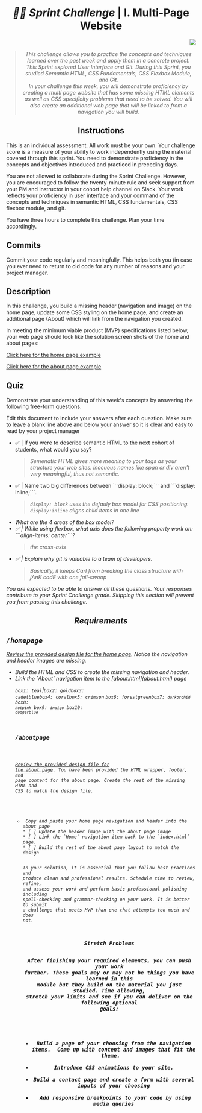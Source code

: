 <h1 align="center"><i> 🏃🏿‍ Sprint Challenge</i> | I. Multi-Page Website</i></h1>
<img align="right" src="https://img.shields.io/badge/Lambda School Challenge-MultiPage Website-RED?style=flat&logo=appveyor"/><br>
<blockquote align="center"><i>
    This challenge allows you to practice the concepts and techniques learned over the past week and apply them in a concrete project.<br> This Sprint explored User Interface and Git. During this Sprint, you studied Semantic HTML, CSS Fundamentals, CSS Flexbox Module, and Git. <br>In your challenge this week, you will demonstrate proficiency by creating a multi page website that has some missing HTML elements as well as CSS specificity problems that need to be solved.  You will also create an additional web page that will be linked to from a navigation you will build.</i>
</blockquote>


<h2 align="center">Instructions</h2>

This is an individual assessment. All work must be your own. Your challenge score is a measure of your ability to work independently using the material covered through this sprint. You need to demonstrate proficiency in the concepts and objectives introduced and practiced in preceding days.

You are not allowed to collaborate during the Sprint Challenge. However, you are encouraged to follow the twenty-minute rule and seek support from your PM and Instructor in your cohort help channel on Slack. Your work reflects your proficiency in user interface and your command of the concepts and techniques in semantic HTML, CSS fundamentals, CSS flexbox module, and git.

You have three hours to complete this challenge. Plan your time accordingly.

## Commits

Commit your code regularly and meaningfully. This helps both you (in case you ever need to return to old code for any number of reasons and your project manager.

## Description

In this challenge, you build a missing header (navigation and image) on the home page, update some CSS styling on the home page, and create an additional page (About) which will link from the navigation you created.

In meeting the minimum viable product (MVP) specifications listed below, your web page should look like the solution screen shots of the home and about pages:

[Click here for the home page example](https://tk-assets.lambdaschool.com/39a49225-8ac9-43da-aa90-514fd60ae99a_sprint-challenge-ui-home-example.png)

[Click here for the about page example](https://tk-assets.lambdaschool.com/ede1bb1a-63ff-4801-8c02-3efa2f603190_sprint-challenge-ui-about-example.png)

<h2>Quiz</h2>

Demonstrate your understanding of this week's concepts by answering the following free-form questions.

Edit this document to include your answers after each question. Make sure to leave a blank line above and below your answer so it is clear and easy to read by your project manager


<ul>
<li>✅ | If you were to describe semantic HTML to the next cohort of students, what would you say?
 <blockquote><i>Semenatic HTML gives more meaning to your tags as your structure your web sites. Inocuous names like span or div aren't very meaningful, thus not semantic.</i></blockquote></li> 

<li>✅ | Name two big differences between ```display: block;``` and ```display: inline;```.
<blockquote><i><code>display: block</code> uses the defauly box model for CSS positioning.<br><code>display:inline</code> aligns child items in one line<blockquote></li>

<li>What are the 4 areas of the box model?</li>

<li>✅ | While using flexbox, what axis does the following property work on: ```align-items: center```?
<blockquote><i>the cross-axis</i></blockquote></li>

<li>✅ | Explain why git is valuable to a team of developers.
<blockquote><i>Basically, it keeps Carl from breaking the class structure with jAnK codE with one fail-swoop<i></blockquote></li></ul>

You are expected to be able to answer all these questions. Your responses contribute to your Sprint Challenge grade. Skipping this section *will* prevent you from passing this challenge.




<h2 align="center">Requirements</h2>
<h2><b><code>/homepage</b></code></h2>

[Review the provided design file for the home page](design-files/home.png).  Notice the navigation and header images are missing.
<ul>
 <li>Build the HTML and CSS to create the missing navigation and header.
 <li>Link the `About` navigation item to the [about.html](about.html) page

 <code>box1: teal</code>|<code>box2: gold</code><code>box3: cadetblue</code><code>box4: coral</code><code>box5: crimson</code><r>
 <code>box6: forestgreen</code><code>box7: `darkorchid` box8: `hotpink` box9: `indigo` box10: `dodgerblue`

<h2><b><code>/aboutpage</b></code></h2>

[Review the provided design file for the about page](design-files/about.png). You have been provided the HTML wrapper, footer, and page content for the about page. Create the rest of the missing HTML and CSS to match the design file.

<ul>
 <li> Copy and paste your home page navigation and header into the about page
* [ ] Update the header image with the about page image
* [ ] Link the `Home` navigation item back to the `index.html` page.
* [ ] Build the rest of the about page layout to match the design

In your solution, it is essential that you follow best practices and produce clean and professional results. Schedule time to review, refine, and assess your work and perform basic professional polishing including spell-checking and grammar-checking on your work. It is better to submit a challenge that meets MVP than one that attempts too much and does not.

<h3 align="center">Stretch Problems

After finishing your required elements, you can push your work further. These goals may or may not be things you have learned in this module but they build on the material you just studied. Time allowing, stretch your limits and see if you can deliver on the following optional goals:
<ul>
 <li>Build a page of your choosing from the navigation items.  Come up with content and images that fit the theme.  
 <li>Introduce CSS animations to your site.
 <li>Build a contact page and create a form with several inputs of your choosing
 <li> Add responsive breakpoints to your code by using media queries
</ul>